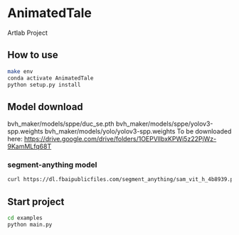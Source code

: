 # AnimatedTale
Artlab Project

## How to use
```bash
make env
conda activate AnimatedTale
python setup.py install
```

## Model download

bvh_maker/models/sppe/duc_se.pth
bvh_maker/models/sppe/yolov3-spp.weights
bvh_maker/models/yolo/yolov3-spp.weights
To be downloaded here: https://drive.google.com/drive/folders/1OEPVllbxKPWi5z22PjWz-9KamMLfq68T

### segment-anything model
```bash
curl https://dl.fbaipublicfiles.com/segment_anything/sam_vit_h_4b8939.pth --output ./examples/sam_vit_h_4b8939.pth
```

## Start project
```bash
cd examples
python main.py
```